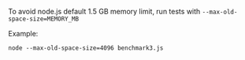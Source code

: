 To avoid node.js default 1.5 GB memory limit, run tests with `--max-old-space-size=MEMORY_MB`

Example:

```
node --max-old-space-size=4096 benchmark3.js
```
